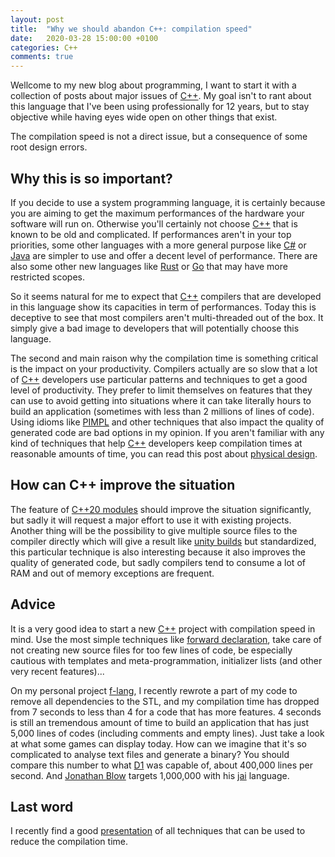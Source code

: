 ```yaml
---
layout: post
title:  "Why we should abandon C++: compilation speed"
date:   2020-03-28 15:00:00 +0100
categories: C++
comments: true
---
```

Wellcome to my new blog about programming, I want to start it with a collection of posts about major issues of [C++][1]. My
goal isn't to rant about this language that I've been using professionally for 12 years, but to stay objective while
having eyes wide open on other things that exist.

The compilation speed is not a direct issue, but a consequence of some root design errors.

## Why this is so important?
If you decide to use a system programming language, it is certainly because you are aiming to get the maximum
performances of the hardware your software will run on. Otherwise you'll certainly not choose [C++][1] that is known to be
old and complicated. If performances aren't in your top priorities, some other languages with a more general purpose
like [C#][2] or [Java][3] are simpler to use and offer a decent level of performance. There are also some other new languages
like [Rust][4] or [Go][5] that may have more restricted scopes.

So it seems natural for me to expect that [C++][1] compilers that are developed in this language show its capacities in
term of performances. Today this is deceptive to see that most compilers aren't multi-threaded out of the box. It simply
give a bad image to developers that will potentially choose this language.

The second and main raison why the compilation time is something critical is the impact on your productivity. Compilers
actually are so slow that a lot of [C++][1] developers use particular patterns and techniques to get a good level of
productivity. They prefer to limit themselves on features that they can use to avoid getting into situations where
it can take literally hours to build an application (sometimes with less than 2 millions of lines of code).
Using idioms like [PIMPL][6] and other techniques that also impact the quality of generated code are bad options in my
opinion. If you aren't familiar with any kind of techniques that help [C++][1] developers keep compilation times at
reasonable amounts of time, you can read this post about [physical design][7].

## How can C++ improve the situation
The feature of [C++20 modules][8] should improve the situation significantly, but sadly it will request a major effort to
use it with existing projects. Another thing will be the possibility to give multiple source files to the compiler
directly which will give a result like [unity builds][9] but standardized, this particular technique is also interesting
because it also improves the quality of generated code, but sadly compilers tend to consume a lot of RAM and out of
memory exceptions are frequent.

## Advice
It is a very good idea to start a new [C++][1] project with compilation speed in mind. Use the most simple techniques like
[forward declaration][10], take care of not creating new source files for too few lines of code, be especially cautious with
templates and meta-programmation, initializer lists (and other very recent features)...

On my personal project [f-lang][11], I recently rewrote a part of my code to remove all dependencies to the STL, and my
compilation time has dropped from 7 seconds to less than 4 for a code that has more features. 4 seconds is still an
tremendous amount of time to build an application that has just 5,000 lines of codes (including comments and empty
lines). Just take a look at what some games can display today. How can we imagine that it's so complicated to analyse
text files and generate a binary? You should compare this number to what [D1][12] was capable of, about 400,000 lines per
second. And [Jonathan Blow][13] targets 1,000,000 with his [jai][14] language.

## Last word
I recently find a good [presentation][15] of all techniques that can be used to reduce the compilation time.

[1]: https://isocpp.org/
[2]: http://csharp.net/
[3]: https://www.java.com/en/
[4]: https://www.rust-lang.org/
[5]: https://golang.org/
[6]: https://en.cppreference.com/w/cpp/language/pimpl
[7]: https://ourmachinery.com/post/physical-design/
[8]: https://isocpp.org/files/papers/p1103r2.pdf
[9]: https://en.wikipedia.org/wiki/Single_Compilation_Unit
[10]: https://en.wikipedia.org/wiki/Forward_declaration
[11]: https://github.com/Flamaros/f-lang
[12]: https://digitalmars.com/d/1.0/index.html
[13]: https://en.wikipedia.org/wiki/Jonathan_Blow
[14]: https://inductive.no/jai/
[15]: https://fr.slideshare.net/corehard_by/the-hitchhikers-guide-to-faster-builds-viktor-kirilov-corehard-spring-2019
